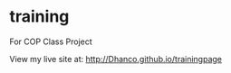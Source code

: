 training
========

For COP Class Project

View my live site at: http://Dhanco.github.io/trainingpage
